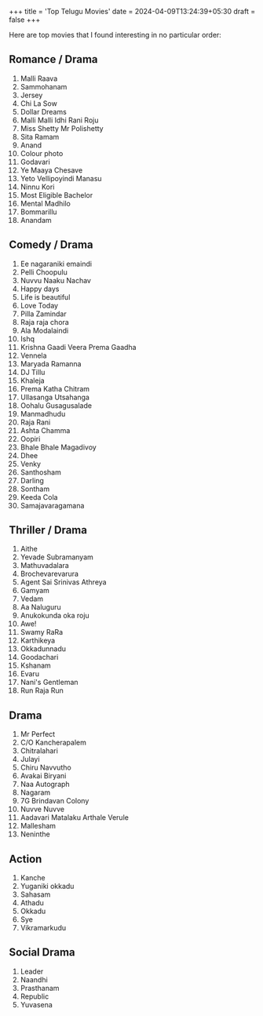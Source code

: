 +++
title = 'Top Telugu Movies'
date = 2024-04-09T13:24:39+05:30
draft = false
+++

Here are top movies that I found interesting in no particular order:

## Romance / Drama

1. Malli Raava
2. Sammohanam
3. Jersey
4. Chi La Sow
5. Dollar Dreams
6. Malli Malli Idhi Rani Roju
7. Miss Shetty Mr Polishetty
8. Sita Ramam
9. Anand
10. Colour photo
11. Godavari
12. Ye Maaya Chesave
13. Yeto Vellipoyindi Manasu
14. Ninnu Kori
15. Most Eligible Bachelor
16. Mental Madhilo
17. Bommarillu
18. Anandam

## Comedy / Drama

1. Ee nagaraniki emaindi
2. Pelli Choopulu
3. Nuvvu Naaku Nachav
4. Happy days
5. Life is beautiful
6. Love Today
7. Pilla Zamindar
8. Raja raja chora
9. Ala Modalaindi
10. Ishq
11. Krishna Gaadi Veera Prema Gaadha
12. Vennela
13. Maryada Ramanna
14. DJ Tillu
15. Khaleja
16. Prema Katha Chitram
17. Ullasanga Utsahanga
18. Oohalu Gusagusalade
19. Manmadhudu
20. Raja Rani
21. Ashta Chamma
22. Oopiri
23. Bhale Bhale Magadivoy
24. Dhee
25. Venky
26. Santhosham
27. Darling
28. Sontham
29. Keeda Cola
30. Samajavaragamana

## Thriller / Drama

1. Aithe
2. Yevade Subramanyam
3. Mathuvadalara
4. Brochevarevarura
5. Agent Sai Srinivas Athreya
6. Gamyam
7. Vedam
8. Aa Naluguru
9. Anukokunda oka roju
10. Awe!
11. Swamy RaRa
12. Karthikeya
13. Okkadunnadu
14. Goodachari
15. Kshanam
16. Evaru
17. Nani's Gentleman
18. Run Raja Run

## Drama

1. Mr Perfect
2. C/O Kancherapalem
3. Chitralahari
4. Julayi
5. Chiru Navvutho
6. Avakai Biryani
7. Naa Autograph
8. Nagaram
9. 7G Brindavan Colony
10. Nuvve Nuvve
11. Aadavari Matalaku Arthale Verule
12. Mallesham
13. Neninthe

## Action

1. Kanche
2. Yuganiki okkadu
3. Sahasam
4. Athadu
5. Okkadu
6. Sye
7. Vikramarkudu

## Social Drama

1. Leader
2. Naandhi
3. Prasthanam
4. Republic
5. Yuvasena
